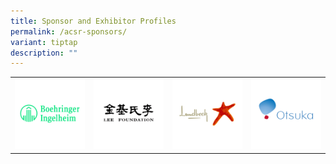 ```yaml
---
title: Sponsor and Exhibitor Profiles
permalink: /acsr-sponsors/
variant: tiptap
description: ""
---
```

<table style="minWidth: 100px">
<colgroup>
<col>
<col>
<col>
<col>
</colgroup>
<tbody>
<tr>
<td rowspan="1" colspan="1"><a class="isomer-image-wrapper" href="https://www.boehringer-ingelheim.com/"><img style="width: 100%" height="auto" width="100%" alt="" src="/images/ASCR Sponsors/BI.png"></a>
</td>
<td rowspan="1" colspan="1">
<div class="isomer-image-wrapper">
<img style="width: 100%" height="auto" width="100%" alt="" src="/images/ASCR Sponsors/LeeFoundation_v2.png">
</div>
</td>
<td rowspan="1" colspan="1"><a class="isomer-image-wrapper" href="https://www.lundbeck.com/sg"><img style="width: 100%" height="auto" width="100%" alt="" src="/images/ASCR Sponsors/Lundbeck_v2.png"></a>
</td>
<td rowspan="1" colspan="1"><a class="isomer-image-wrapper" href="https://www.otsuka.com/en/"><img style="width: 100%" height="auto" width="100%" alt="" src="/images/ASCR Sponsors/Otsuka_v2.png"></a>
</td>
</tr>
</tbody>
</table>
<p></p>